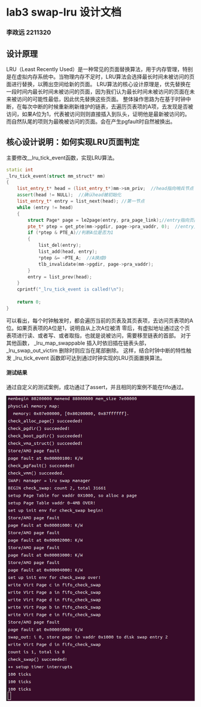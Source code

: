 # lab3 swap-lru 设计文档

### 李政远 2211320
## 设计原理

LRU（Least Recently Used）是一种常见的页面替换算法，用于内存管理，特别是在虚拟内存系统中。当物理内存不足时，LRU算法会选择最长时间未被访问的页面进行替换，以腾出空间给新的页面。
LRU算法的核心设计原理是，优先替换在一段时间内最长时间未被访问的页面，因为我们认为最长时间未被访问的页面在未来被访问的可能性最低，因此优先替换这些页面。
整体操作思路为在基于时钟中断，在每次中断的时候重新刷新维护的链表，去遍历页表项的A项，去发现是否被访问，如果A位为1，代表被访问则则直接插入到队头，证明他是最新被访问的。
而自然队尾的项则为最晚被访问的页面。会在产生pgfault时自然被换出。

## 核心设计说明：如何实现LRU页面判定
主要修改__lru_tick_event函数，实现LRU算法。
```cpp {.line-numbers}
static int
_lru_tick_event(struct mm_struct* mm)
{
    list_entry_t* head = (list_entry_t*)mm->sm_priv;  //head指向哨兵节点
    assert(head != NULL);  //֤确认head被初始化
    list_entry_t* entry = list_next(head); //第一节点
    while (entry != head)
    {
        struct Page* page = le2page(entry, pra_page_link);//entry指向页面
        pte_t* ptep = get_pte(mm->pgdir, page->pra_vaddr, 0);  //entry页面页表项
        if (*ptep & PTE_A)//判断A位是否为1
        {
            list_del(entry);
            list_add(head, entry);
            *ptep &= ~PTE_A;  //A换成0
            tlb_invalidate(mm->pgdir, page->pra_vaddr);
        }
        entry = list_prev(head);
    }
    cprintf("_lru_tick_event is called!\n");

    return 0;
}
```

可以看出，每个时钟触发时，都会遍历当前的页表及其页表项，去访问页表项的A位。如果⻚表项的A位是1，说明⾃从上次A位被清
零后，有虚拟地址通过这个⻚表项进⾏读、或者写、或者取指，也就是说被访问，需要移⾄链表的⾸部。
对于其他函数， _lru_map_swappable 插⼊时依旧插在链表头部， _lru_swap_out_victim 删除时则应当在尾部删除。
这样，结合时钟中断的特性触发 _lru_tick_event 函数即可达到通过时钟实现的LRU⻚⾯置换算法。

#### 测试结果

通过自定义的测试案例，成功通过了assert，并且相同的案例不能在fifo通过。

![](lru_grade.png)


